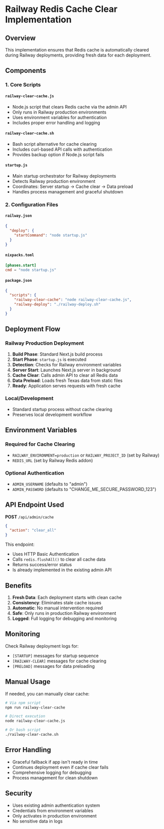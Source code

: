 # Railway Redis Cache Clear Implementation

## Overview

This implementation ensures that Redis cache is automatically cleared during Railway deployments, providing fresh data for each deployment.

## Components

### 1. Core Scripts

#### `railway-clear-cache.js`
- Node.js script that clears Redis cache via the admin API
- Only runs in Railway production environments
- Uses environment variables for authentication
- Includes proper error handling and logging

#### `railway-clear-cache.sh` 
- Bash script alternative for cache clearing
- Includes curl-based API calls with authentication
- Provides backup option if Node.js script fails

#### `startup.js`
- Main startup orchestrator for Railway deployments
- Detects Railway production environment
- Coordinates: Server startup → Cache clear → Data preload
- Handles process management and graceful shutdown

### 2. Configuration Files

#### `railway.json`
```json
{
  "deploy": {
    "startCommand": "node startup.js"
  }
}
```

#### `nixpacks.toml`
```toml
[phases.start]
cmd = "node startup.js"
```

#### `package.json`
```json
{
  "scripts": {
    "railway-clear-cache": "node railway-clear-cache.js",
    "railway-deploy": "./railway-deploy.sh"
  }
}
```

## Deployment Flow

### Railway Production Deployment
1. **Build Phase**: Standard Next.js build process
2. **Start Phase**: `startup.js` is executed
3. **Detection**: Checks for Railway environment variables
4. **Server Start**: Launches Next.js server in background
5. **Cache Clear**: Calls admin API to clear all Redis data
6. **Data Preload**: Loads fresh Texas data from static files
7. **Ready**: Application serves requests with fresh cache

### Local/Development
- Standard startup process without cache clearing
- Preserves local development workflow

## Environment Variables

### Required for Cache Clearing
- `RAILWAY_ENVIRONMENT=production` or `RAILWAY_PROJECT_ID` (set by Railway)
- `REDIS_URL` (set by Railway Redis addon)

### Optional Authentication
- `ADMIN_USERNAME` (defaults to "admin")
- `ADMIN_PASSWORD` (defaults to "CHANGE_ME_SECURE_PASSWORD_123")

## API Endpoint Used

**POST** `/api/admin/cache`
```json
{
  "action": "clear_all"
}
```

This endpoint:
- Uses HTTP Basic Authentication
- Calls `redis.flushAll()` to clear all cache data
- Returns success/error status
- Is already implemented in the existing admin API

## Benefits

1. **Fresh Data**: Each deployment starts with clean cache
2. **Consistency**: Eliminates stale cache issues
3. **Automatic**: No manual intervention required
4. **Safe**: Only runs in production Railway environment
5. **Logged**: Full logging for debugging and monitoring

## Monitoring

Check Railway deployment logs for:
- `[STARTUP]` messages for startup sequence
- `[RAILWAY-CLEAR]` messages for cache clearing
- `[PRELOAD]` messages for data preloading

## Manual Usage

If needed, you can manually clear cache:

```bash
# Via npm script
npm run railway-clear-cache

# Direct execution
node railway-clear-cache.js

# Or bash script
./railway-clear-cache.sh
```

## Error Handling

- Graceful fallback if app isn't ready in time
- Continues deployment even if cache clear fails
- Comprehensive logging for debugging
- Process management for clean shutdown

## Security

- Uses existing admin authentication system
- Credentials from environment variables
- Only activates in production environment
- No sensitive data in logs
